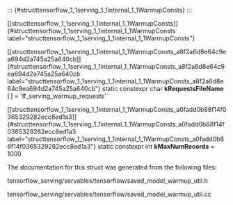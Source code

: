 ::: {#structtensorflow_1_1serving_1_1internal_1_1WarmupConsts}
:::

[\[structtensorflow\_1\_1serving\_1\_1internal\_1\_1WarmupConsts\]]{#structtensorflow_1_1serving_1_1internal_1_1WarmupConsts
label="structtensorflow_1_1serving_1_1internal_1_1WarmupConsts"}

[\[structtensorflow\_1\_1serving\_1\_1internal\_1\_1WarmupConsts\_a8f2a6d8e64c9ea694d2a745a25a640cb\]]{#structtensorflow_1_1serving_1_1internal_1_1WarmupConsts_a8f2a6d8e64c9ea694d2a745a25a640cb
label="structtensorflow_1_1serving_1_1internal_1_1WarmupConsts_a8f2a6d8e64c9ea694d2a745a25a640cb"}
static constexpr char **kRequestsFileName** \[$\,$\] =
'̈tf\_serving\_warmup\_requests'̈

[\[structtensorflow\_1\_1serving\_1\_1internal\_1\_1WarmupConsts\_a0fadd0b88f14f0365329282ecc8ed1a3\]]{#structtensorflow_1_1serving_1_1internal_1_1WarmupConsts_a0fadd0b88f14f0365329282ecc8ed1a3
label="structtensorflow_1_1serving_1_1internal_1_1WarmupConsts_a0fadd0b88f14f0365329282ecc8ed1a3"}
static constexpr int **kMaxNumRecords** = 1000

The documentation for this struct was generated from the following
files:

tensorflow\_serving/servables/tensorflow/saved\_model\_warmup\_util.h

tensorflow\_serving/servables/tensorflow/saved\_model\_warmup\_util.cc
